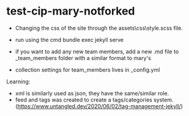 # test-cip-mary-notforked

- Changing the css of the site through the assets\css\style.scss file.

- run using the cmd bundle exec jekyll serve

- if you want to add any new team members, add a new .md file to _team_members folder with a similar format to mary's
- collection settings for team_members lives in _config.yml

Learning:
- xml is similarly used as json, they have the same/similar role. 
- feed and tags was created to create a tags/categories system. (https://www.untangled.dev/2020/06/02/tag-management-jekyll/)